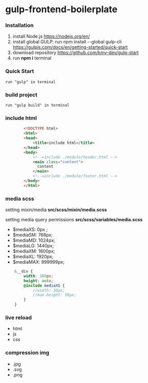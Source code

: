 # gulp-frontend-boilerplate
### Installation
1. install Node.js <https://nodejs.org/en/>
2. install global GULP: run npm install --global gulp-cli https://gulpjs.com/docs/en/getting-started/quick-start
3. download repository https://github.com/kmv-dev/gulp-start
4. run **npm i**  terminal

### Quick Start

```
run "gulp" in terminal
```
### build project

```
run "gulp build" in terminal
```

### include html

```html
        <!DOCTYPE html>
        <html>
        <head>
            <title>include html</title>
        </head>
        <body>
            <!--=include ./module/header.html -->
            <main class="content">
              content
            </main>
            <!--=include ./module/footer.html -->
        </body>
        </html>
```

### media scss
setting mixin/media **src/scss/mixin/media.scss**

setting media query permissions **src/scss/variables/media.scss**

+ $mediaXS: 0px ;
+ $mediaSM: 768px;
+ $mediaMD: 1024px;
+ $mediaLG: 1440px;
+ $mediaXM: 1600px;
+ $mediaXL: 1920px;
+ $mediaMAX: 999999px;

```scss
    &__div {
        width: 100px;
        height: auto;
        @include mediaXS {
            //width: 30px;
            //max-height: 50px;
        }
    }
```

### live reload
+ html
+ js
+ css

### compression img
+ .jpg
+ .svg
+ .png

